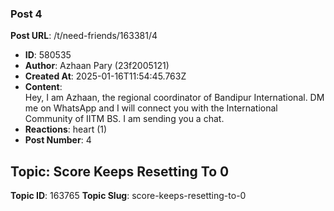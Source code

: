 ### Post 4
**Post URL**: /t/need-friends/163381/4
- **ID**: 580535
- **Author**: Azhaan Pary (23f2005121)
- **Created At**: 2025-01-16T11:54:45.763Z
- **Content**:  
  Hey, I am Azhaan, the regional coordinator of Bandipur International. DM me on WhatsApp and I will connect you with the International Community of IITM BS. I am sending you a chat.
- **Reactions**: heart (1)
- **Post Number**: 4

## Topic: Score Keeps Resetting To 0
**Topic ID**: 163765
**Topic Slug**: score-keeps-resetting-to-0

